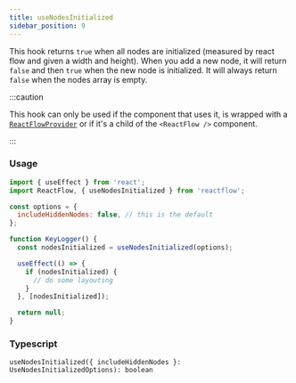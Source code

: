 ```yaml
---
title: useNodesInitialized
sidebar_position: 9
---
```


This hook returns `true` when all nodes are initialized (measured by react flow and given a width and height). When you add a new node, it will return `false` and then `true` when the new node is initialized. It will always return `false` when the nodes array is empty.

:::caution

This hook can only be used if the component that uses it, is wrapped with a [`ReactFlowProvider`](/docs/api/react-flow-provider/) or if it's a child of the `<ReactFlow />` component.

:::

### Usage

```js
import { useEffect } from 'react';
import ReactFlow, { useNodesInitialized } from 'reactflow';

const options = {
  includeHiddenNodes: false, // this is the default
};

function KeyLogger() {
  const nodesInitialized = useNodesInitialized(options);

  useEffect(() => {
    if (nodesInitialized) {
      // do some layouting
    }
  }, [nodesInitialized]);

  return null;
}
```

### Typescript

`useNodesInitialized({ includeHiddenNodes }: UseNodesInitializedOptions): boolean`
